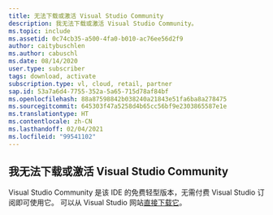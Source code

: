 ```yaml
---
title: 无法下载或激活 Visual Studio Community
description: 我无法下载或激活 Visual Studio Community。
ms.topic: include
ms.assetid: 0c74cb35-a500-4fa0-b010-ac76ee56d2f9
author: caitybuschlen
ms.author: cabuschl
ms.date: 08/14/2020
user.type: subscriber
tags: download, activate
subscription.type: vl, cloud, retail, partner
sap.id: 53a7a6d4-7755-352a-5a65-715d78af84bf
ms.openlocfilehash: 88a87598842b038240a21843e51fa6ba8a278475
ms.sourcegitcommit: 645303f47a5258d4b65cc56bf9e2303865587e1e
ms.translationtype: HT
ms.contentlocale: zh-CN
ms.lasthandoff: 02/04/2021
ms.locfileid: "99541102"
---
```

## <a name="im-unable-to-download-or-activate-visual-studio-community"></a>我无法下载或激活 Visual Studio Community
Visual Studio Community 是该 IDE 的免费轻型版本，无需付费 Visual Studio 订阅即可使用它。 可以从 Visual Studio 网站[直接下载它](https://visualstudio.microsoft.com/vs/community/)。  